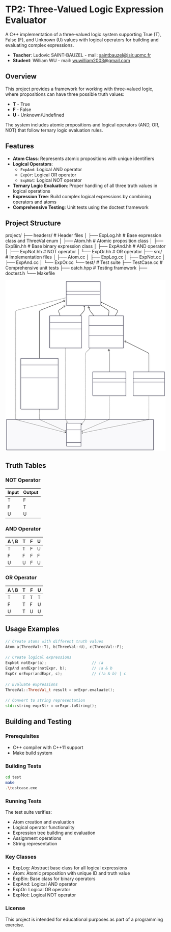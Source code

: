 # TP2: Three-Valued Logic Expression Evaluator

A C++ implementation of a three-valued logic system supporting True (T), False (F), and Unknown (U) values with logical operators for building and evaluating complex expressions.

- **Teacher**: Ludovic SAINT-BAUZEL - mail: saintbauzel@isir.upmc.fr
- **Student**: William WU - mail: wuwilliam2003@gmail.com

## Overview

This project provides a framework for working with three-valued logic, where propositions can have three possible truth values:
- **T** - True
- **F** - False  
- **U** - Unknown/Undefined

The system includes atomic propositions and logical operators (AND, OR, NOT) that follow ternary logic evaluation rules.

## Features

- **Atom Class**: Represents atomic propositions with unique identifiers
- **Logical Operators**:
  - `ExpAnd`: Logical AND operator
  - `ExpOr`: Logical OR operator  
  - `ExpNot`: Logical NOT operator
- **Ternary Logic Evaluation**: Proper handling of all three truth values in logical operations
- **Expression Tree**: Build complex logical expressions by combining operators and atoms
- **Comprehensive Testing**: Unit tests using the doctest framework

## Project Structure

project/
├── headers/ # Header files
│ ├── ExpLog.hh # Base expression class and ThreeVal enum
│ ├── Atom.hh # Atomic proposition class
│ ├── ExpBin.hh # Base binary expression class
│ ├── ExpAnd.hh # AND operator
│ ├── ExpNot.hh # NOT operator
│ └── ExpOr.hh # OR operator
├── src/ # Implementation files
│ ├── Atom.cc
│ ├── ExpLog.cc
│ ├── ExpNot.cc
│ ├── ExpAnd.cc
│ └── ExpOr.cc
└── test/ # Test suite
├── TestCase.cc # Comprehensive unit tests
├── catch.hpp # Testing framework
├── doctest.h
└── Makefile

![Diagramme UML de ce projet](UML_diagram.svg)

## Truth Tables

### NOT Operator
| Input | Output |
|-------|--------|
| T     | F      |
| F     | T      |
| U     | U      |

### AND Operator
| A \ B | T | F | U |
|-------|---|---|---|
| T     | T | F | U |
| F     | F | F | F |
| U     | U | F | U |

### OR Operator
| A \ B | T | F | U |
|-------|---|---|---|
| T     | T | T | T |
| F     | T | F | U |
| U     | T | U | U |

## Usage Examples

```cpp
// Create atoms with different truth values
Atom a(ThreeVal::T), b(ThreeVal::U), c(ThreeVal::F);

// Create logical expressions
ExpNot notExpr(a);                    // !a
ExpAnd andExpr(notExpr, b);           // !a & b
ExpOr orExpr(andExpr, c);             // (!a & b) | c

// Evaluate expressions
ThreeVal::ThreeVal_t result = orExpr.evaluate();

// Convert to string representation
std::string exprStr = orExpr.toString();
```

## Building and Testing

### Prerequisites

- C++ compiler with C++11 support
- Make build system

### Building Tests

```bash
cd test
make
.\testcase.exe
```

### Running Tests

The test suite verifies:
- Atom creation and evaluation
- Logical operator functionality
- Expression tree building and evaluation
- Assignment operations
- String representation

### Key Classes

- ExpLog: Abstract base class for all logical expressions
- Atom: Atomic proposition with unique ID and truth value
- ExpBin: Base class for binary operators
- ExpAnd: Logical AND operator
- ExpOr: Logical OR operator
- ExpNot: Logical NOT operator

### License

This project is intended for educational purposes as part of a programming exercise.